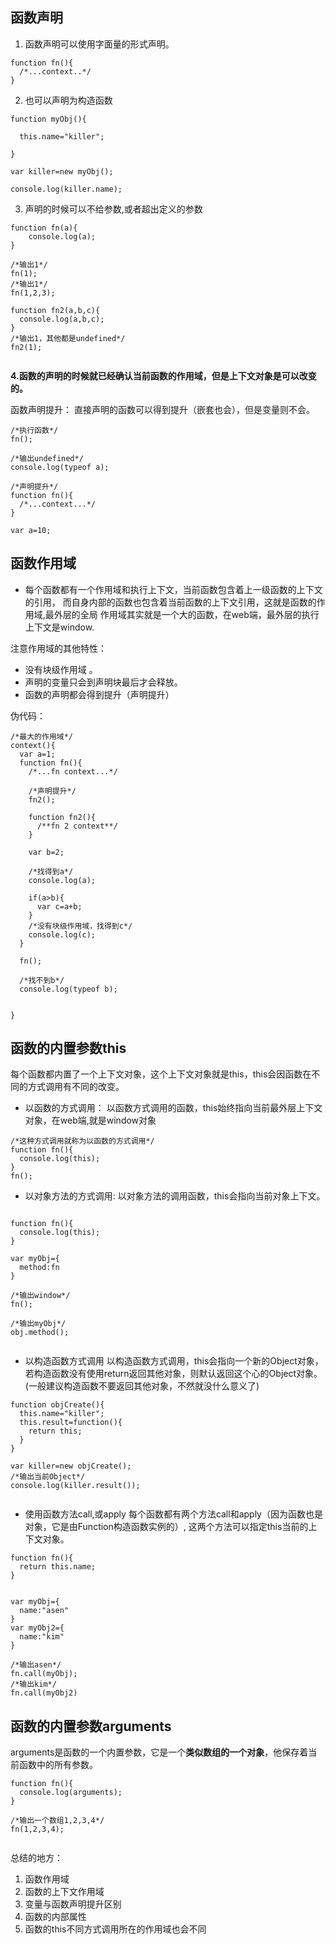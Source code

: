 ## 函数声明
1. 函数声明可以使用字面量的形式声明。
```
function fn(){
  /*...context..*/
}
```

2. 也可以声明为构造函数

```
function myObj(){

  this.name="killer";

}

var killer=new myObj();

console.log(killer.name);

```

3. 声明的时候可以不给参数,或者超出定义的参数

```
function fn(a){
    console.log(a);
}

/*输出1*/
fn(1);
/*输出1*/
fn(1,2,3);

function fn2(a,b,c){
  console.log(a,b,c);
}
/*输出1，其他都是undefined*/
fn2(1);


```

**4.函数的声明的时候就已经确认当前函数的作用域，但是上下文对象是可以改变的。**


函数声明提升：
直接声明的函数可以得到提升（嵌套也会），但是变量则不会。
```
/*执行函数*/
fn();

/*输出undefined*/
console.log(typeof a);

/*声明提升*/
function fn(){
  /*...context...*/
}

var a=10;

```


## 函数作用域
- 每个函数都有一个作用域和执行上下文，当前函数包含着上一级函数的上下文的引用，
而自身内部的函数也包含着当前函数的上下文引用，这就是函数的作用域,最外层的全局
作用域其实就是一个大的函数，在web端，最外层的执行上下文是window.

注意作用域的其他特性：
- 没有块级作用域 。
- 声明的变量只会到声明块最后才会释放。
- 函数的声明都会得到提升（声明提升）

伪代码：
```
/*最大的作用域*/
context(){
  var a=1;
  function fn(){
    /*...fn context...*/

    /*声明提升*/
    fn2();

    function fn2(){
      /**fn 2 context**/
    }

    var b=2;

    /*找得到a*/
    console.log(a);

    if(a>b){
      var c=a+b;
    }
    /*没有块级作用域，找得到c*/
    console.log(c);
  }

  fn();

  /*找不到b*/
  console.log(typeof b);


}

```

## 函数的内置参数this
每个函数都内置了一个上下文对象，这个上下文对象就是this，this会因函数在不同的方式调用有不同的改变。


- 以函数的方式调用：
以函数方式调用的函数，this始终指向当前最外层上下文对象，在web端,就是window对象

```
/*这种方式调用就称为以函数的方式调用*/
function fn(){
  console.log(this);
}
fn();
```

- 以对象方法的方式调用:
以对象方法的调用函数，this会指向当前对象上下文。

```

function fn(){
  console.log(this);
}

var myObj={
  method:fn
}

/*输出window*/
fn();

/*输出myObj*/
obj.method();


```

- 以构造函数方式调用
以构造函数方式调用，this会指向一个新的Object对象，若构造函数没有使用return返回其他对象，则默认返回这个心的Object对象。(一般建议构造函数不要返回其他对象，不然就没什么意义了)

```
function objCreate(){
  this.name="killer";
  this.result=function(){
    return this;
  }
}

var killer=new objCreate();
/*输出当前Object*/
console.log(killer.result());


```



- 使用函数方法call,或apply
每个函数都有两个方法call和apply（因为函数也是对象，它是由Function构造函数实例的）,
这两个方法可以指定this当前的上下文对象。

```
function fn(){
  return this.name;
}


var myObj={
  name:"asen"
}
var myObj2={
  name:"kim"
}

/*输出asen*/
fn.call(myObj);
/*输出kim*/
fn.call(myObj2)

```


## 函数的内置参数arguments
arguments是函数的一个内置参数，它是一个**类似数组的一个对象**，他保存着当前函数中的所有参数。

```
function fn(){
  console.log(arguments);
}

/*输出一个数组1,2,3,4*/
fn(1,2,3,4);


```





总结的地方：
1. 函数作用域
2. 函数的上下文作用域
2. 变量与函数声明提升区别
3. 函数的内部属性
4. 函数的this不同方式调用所在的作用域也会不同

